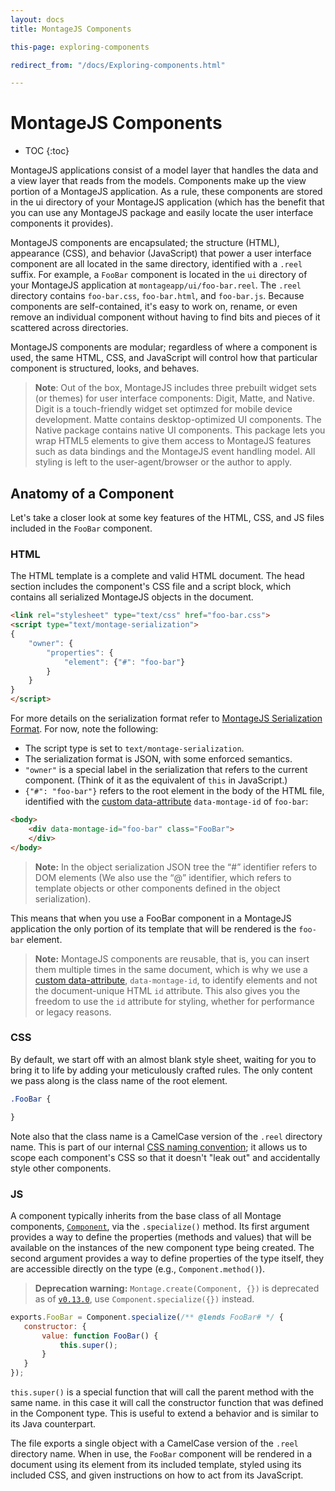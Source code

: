 ```yaml
---
layout: docs
title: MontageJS Components

this-page: exploring-components

redirect_from: "/docs/Exploring-components.html"

---
```


MontageJS Components
===

* TOC
{:toc}

MontageJS applications consist of a model layer that handles the data and a view layer that reads from the models. Components make up the view portion of a MontageJS application. As a rule, these components are stored in the ui directory of your MontageJS application (which has the benefit that you can use any MontageJS package and easily locate the user interface components it provides).

MontageJS components are encapsulated; the structure (HTML), appearance (CSS), and behavior (JavaScript) that power a user interface component are all located in the same directory, identified with a `.reel` suffix. For example, a `FooBar` component is located in the `ui` directory of your MontageJS application at `montageapp/ui/foo-bar.reel`. The `.reel` directory contains `foo-bar.css`, `foo-bar.html`, and `foo-bar.js`. Because components are self-contained, it's easy to work on, rename, or even remove an individual component without having to find bits and pieces of it scattered across directories.

MontageJS components are modular; regardless of where a component is used, the same HTML, CSS, and JavaScript will control how that particular component is structured, looks, and behaves.

>**Note**: Out of the box, MontageJS includes three prebuilt widget sets (or themes) for user interface components: Digit, Matte, and Native. Digit is a touch-friendly widget set optimzed for mobile device development. Matte contains desktop-optimized UI components. The Native package contains native UI components. This package lets you wrap HTML5 elements to give them access to MontageJS features such as data bindings and the MontageJS event handling model. All styling is left to the user-agent/browser or the author to apply.

## Anatomy of a Component
Let's take a closer look at some key features of the HTML, CSS, and JS files included in the `FooBar` component.

### HTML
The HTML template is a complete and valid HTML document. The head section includes the component's CSS file and a script block, which contains all serialized MontageJS objects in the document.

~~~html
<link rel="stylesheet" type="text/css" href="foo-bar.css">
<script type="text/montage-serialization">
{
    "owner": {
        "properties": {
            "element": {"#": "foo-bar"}
        }
    }
}
</script>
~~~

For more details on the serialization format refer to [MontageJS Serialization Format](http://montagejs.org/docs/serialization-format.html). For now, note the following:

* The script type is set to `text/montage-serialization`.
* The serialization format is JSON, with some enforced semantics.
* `"owner"` is a special label in the serialization that refers to the current component. (Think of it as the equivalent of `this` in JavaScript.)
* `{"#": "foo-bar"}` refers to the root element in the body of the HTML file, identified with the [custom data-attribute](http://www.whatwg.org/specs/web-apps/current-work/multipage/elements.html#custom-data-attribute) `data-montage-id` of `foo-bar`:

```html
<body>
    <div data-montage-id="foo-bar" class="FooBar">
    </div>
</body>
```
>**Note:** In the object serialization JSON tree the “#” identifier refers to DOM elements (We also use the “@” identifier, which refers to template objects or other components defined in the object serialization).

This means that when you use a FooBar component in a MontageJS application the only portion of its template that will be rendered is the `foo-bar` element.

>**Note:** MontageJS components are reusable, that is, you can insert them multiple times in the same document, which is why we use a [custom data-attribute](http://www.whatwg.org/specs/web-apps/current-work/multipage/elements.html#custom-data-attribute), `data-montage-id`, to identify elements and not the document-unique HTML `id` attribute. This also gives you the freedom to use the `id` attribute for styling, whether for performance or legacy reasons.

### CSS
By default, we start off with an almost blank style sheet, waiting for you to bring it to life by adding your meticulously crafted rules. The only content we pass along is the class name of the root element.

```css
.FooBar {

}
```

Note also that the class name is a CamelCase version of the `.reel` directory name. This is part of our internal [CSS naming convention](https://github.com/montagejs/montage/wiki/Naming-Conventions); it allows us to scope each component's CSS so that it doesn't "leak out" and accidentally style other components.

### JS
A component typically inherits from the base class of all Montage components, [`Component`](https://github.com/montagejs/montage/blob/master/ui/component.js), via the `.specialize()` method. Its first argument provides a way to define the properties (methods and values) that will be available on the instances of the new component type being created. The second argument provides a way to define properties of the type itself, they are accessible directly on the type (e.g., `Component.method()`).

> **Deprecation warning:** `Montage.create(Component, {})` is deprecated as of [`v0.13.0`](https://github.com/montagejs/montage/blob/master/CHANGES.md#v0130), use `Component.specialize({})` instead.

```javascript
exports.FooBar = Component.specialize(/** @lends FooBar# */ {
   constructor: {
       value: function FooBar() {
           this.super();
       }
   }
});
```

`this.super()` is a special function that will call the parent method with the same name. in this case it will call the constructor function that was defined in the Component type. This is useful to extend a behavior and is similar to its Java counterpart.

The file exports a single object with a CamelCase version of the `.reel` directory name. When in use, the `FooBar` component will be rendered in a document using its element from its included template, styled using its included CSS, and given instructions on how to act from its JavaScript.
